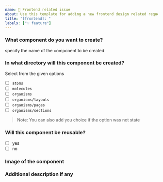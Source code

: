 ```yaml
---
name: 🚀 Frontend related issue
about: Use this template for adding a new frontend design related request.
title: "[frontend]: "
labels: ["💡 feature"]
---
```


### What component do you want to create?

specify the name of the component to be created

<!--
Example: `Button`
-->

### In what directory will this component be created?

Select from the given options

-   [ ] `atoms`
-   [ ] `molecules`
-   [ ] `organisms`
-   [ ] `organisms/layouts`
-   [ ] `organisms/pages`
-   [ ] `organisms/sections`

> Note: You can also add you choice if the option was not state

### Will this component be reusable?

-   [ ] yes
-   [ ] no

### Image of the component

<!-- Add the image of the component design here -->

### Additional description if any
